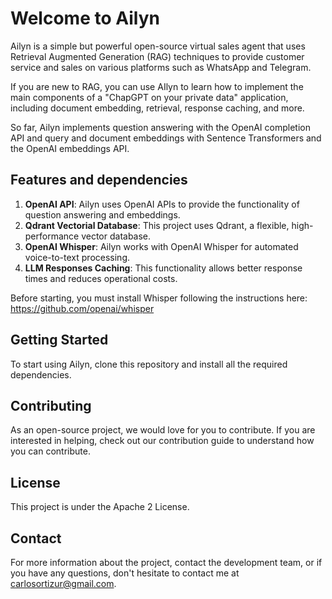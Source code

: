 # Welcome to Ailyn

Ailyn is a simple but powerful open-source virtual sales agent that uses Retrieval Augmented Generation (RAG) techniques to provide customer service and sales on various platforms such as WhatsApp and Telegram.

If you are new to RAG, you can use AIlyn to learn how to implement the main components 
of a "ChapGPT on your private data" application, including document embedding, retrieval,
response caching, and more.

So far, Ailyn implements question answering with the OpenAI completion API and query and document embeddings with Sentence Transformers and the OpenAI embeddings API.

## Features and dependencies

1. **OpenAI API**: Ailyn uses OpenAI APIs to provide the functionality of question answering and embeddings.
2. **Qdrant Vectorial Database**: This project uses Qdrant, a flexible, high-performance vector database.
3. **OpenAI Whisper**: Ailyn works with OpenAI Whisper for automated voice-to-text processing.
4. **LLM Responses Caching**: This functionality allows better response times and reduces operational costs.

Before starting, you must install Whisper following the instructions here: https://github.com/openai/whisper
   
## Getting Started

To start using Ailyn, clone this repository and install all the required dependencies.

## Contributing

As an open-source project, we would love for you to contribute. If you are interested in helping, check out our contribution guide to understand how you can contribute.

## License 

This project is under the Apache 2 License.

## Contact

For more information about the project, contact the development team, or if you have any questions, don't hesitate to contact me at carlosortizur@gmail.com.